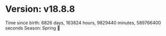 # Version: v18.8.8
Time since birth: 6826 days, 163824 hours, 9829440 minutes, 589766400 seconds
Season: Spring 🌸

